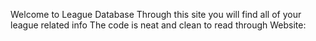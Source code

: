 Welcome to League Database
Through this site you will find all of your league related info
The code is neat and clean to read through
Website:
